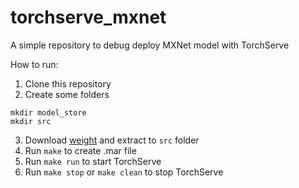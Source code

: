 # torchserve_mxnet
A simple repository to debug deploy MXNet model with TorchServe

How to run:
1. Clone this repository
2. Create some folders
```
mkdir model_store
mkdir src
```
3. Download [weight](https://drive.google.com/file/d/1mjSiw68UEYAVTEc-0qsEeLLa_WXwHCyh/view?usp=sharing) and extract to `src` folder
4. Run `make` to create .mar file
5. Run `make run` to start TorchServe
6. Run `make stop` or `make clean` to stop TorchServe
